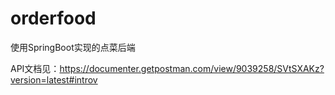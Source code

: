 # orderfood

使用SpringBoot实现的点菜后端

API文档见：https://documenter.getpostman.com/view/9039258/SVtSXAKz?version=latest#introv
